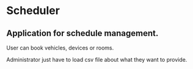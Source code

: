 # Scheduler
## Application for schedule management.

User can book vehicles, devices or rooms.

Administrator just have to load csv file about what they want to provide.